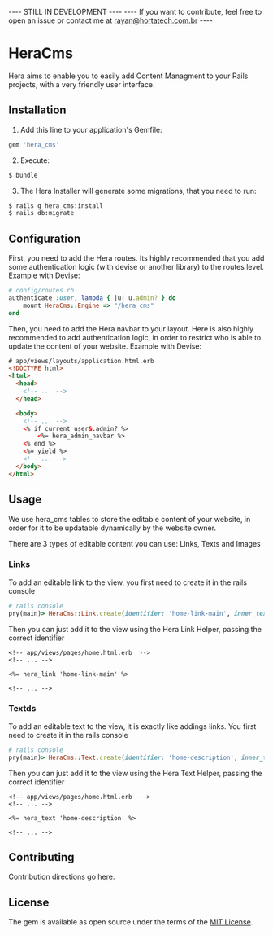 ---- STILL IN DEVELOPMENT ----
---- If you want to contribute, feel free to open an issue or contact me at rayan@hortatech.com.br ----

# HeraCms

Hera aims to enable you to easily add Content Managment to your Rails projects, with a very friendly user interface.

## Installation

1. Add this line to your application's Gemfile:
```ruby 
gem 'hera_cms' 
```
2. Execute:
```bash
$ bundle
```

3. The Hera Installer will generate some migrations, that you need to run:
```bash
$ rails g hera_cms:install
$ rails db:migrate
```

## Configuration

First, you need to add the Hera routes. Its highly recommended that you add some authentication logic (with devise or another library) to the routes level. Example with Devise:

```ruby
# config/routes.rb
authenticate :user, lambda { |u| u.admin? } do
    mount HeraCms::Engine => "/hera_cms"
end

```

Then, you need to add the Hera navbar to your layout. Here is also highly recommended to add authentication logic, in order to restrict who is able to update the content of your website. Example with Devise:

```html
# app/views/layouts/application.html.erb
<!DOCTYPE html>
<html>
  <head>
    <!-- ... -->
  </head>

  <body>
    <!-- ... -->
    <% if current_user&.admin? %>
        <%= hera_admin_navbar %>
    <% end %>
    <%= yield %>
    <!-- ... -->
  </body>
</html>


```

## Usage
We use hera_cms tables to store the editable content of your website, in order for it to be updatable dynamically by the website owner.

There are 3 types of editable content you can use: Links, Texts and Images

### Links

To add an editable link to the view, you first need to create it in the rails console

```ruby
# rails console
pry(main)> HeraCms::Link.create(identifier: 'home-link-main', inner_text: "HortaTech", path: 'https://www.hortatech.com.br')

```

Then you can just add it to the view using the Hera Link Helper, passing the correct identifier

```erb
<!-- app/views/pages/home.html.erb  -->
<!-- ... -->

<%= hera_link 'home-link-main' %>

<!-- ... -->

```

### Textds

To add an editable text to the view, it is exactly like addings links. You first need to create it in the rails console

```ruby
# rails console
pry(main)> HeraCms::Text.create(identifier: 'home-description', inner_text: "These are not the droids you're looking for")

```

Then you can just add it to the view using the Hera Text Helper, passing the correct identifier

```erb
<!-- app/views/pages/home.html.erb  -->
<!-- ... -->

<%= hera_text 'home-description' %>

<!-- ... -->

```



## Contributing
Contribution directions go here.

## License
The gem is available as open source under the terms of the [MIT License](https://opensource.org/licenses/MIT).
